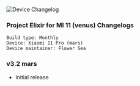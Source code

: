 ![Device Changelog](https://i.imgur.com/C0Wcdr5.png)

### Project Elixir for MI 11 (venus) Changelogs

```
Build type: Monthly
Device: Xiaomi 11 Pro (mars)
Device maintainer: Flower Sea
```


### v3.2 mars

* Initial release
